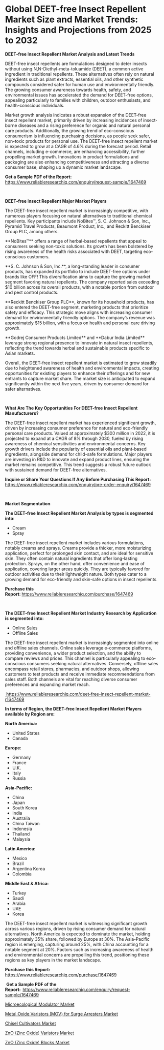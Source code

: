 <p><h1>Global DEET-free Insect Repellent Market Size and Market Trends: Insights and Projections from 2025 to 2032</h1></p><p><strong>DEET-free Insect Repellent Market Analysis and Latest Trends</strong></p>
<p><p>DEET-free insect repellents are formulations designed to deter insects without using N,N-Diethyl-meta-toluamide (DEET), a common active ingredient in traditional repellents. These alternatives often rely on natural ingredients such as plant extracts, essential oils, and other synthetic compounds considered safer for human use and environmentally friendly. The growing consumer awareness towards health, safety, and environmental issues has accelerated the demand for DEET-free options, appealing particularly to families with children, outdoor enthusiasts, and health-conscious individuals.</p><p>Market growth analysis indicates a robust expansion of the DEET-free insect repellent market, primarily driven by increasing incidences of insect-borne diseases and a rising preference for organic and natural personal care products. Additionally, the growing trend of eco-conscious consumerism is influencing purchasing decisions, as people seek safer, non-toxic products for personal use. The DEET-free insect repellent market is expected to grow at a CAGR of 4.6% during the forecast period. Retail channels, including e-commerce, are enhancing accessibility, further propelling market growth. Innovations in product formulations and packaging are also enhancing competitiveness and attracting a diverse consumer base, shaping up a dynamic market landscape.</p></p>
<p><strong>Get a Sample PDF of the Report:&nbsp;</strong> <a href="https://www.reliableresearchiq.com/enquiry/request-sample/1647469?utm_campaign=1900&utm_medium=2&utm_source=Github&utm_content=ia&utm_term=29032025&utm_id=deet-free-insect-repellent">https://www.reliableresearchiq.com/enquiry/request-sample/1647469</a></p>
<p>&nbsp;</p>
<p><strong>DEET-free Insect Repellent Major Market Players</strong></p>
<p><p>The DEET-free insect repellent market is increasingly competitive, with numerous players focusing on natural alternatives to traditional chemical repellents. Key participants include NoBites™, S. C. Johnson & Son, Inc., Pyramid Travel Products, Beaumont Product, Inc., and Reckitt Benckiser Group PLC, among others.</p><p>**NoBites™** offers a range of herbal-based repellents that appeal to consumers seeking non-toxic solutions. Its growth has been bolstered by rising awareness of the health risks associated with DEET, targeting eco-conscious customers.</p><p>**S. C. Johnson & Son, Inc.**, a long-standing leader in consumer products, has expanded its portfolio to include DEET-free options under brands like OFF! This diversification aims to capture the growing market segment favoring natural repellents. The company reported sales exceeding $10 billion across its overall products, with a notable portion from outdoor and pest control products.</p><p>**Reckitt Benckiser Group PLC**, known for its household products, has also entered the DEET-free segment, marketing products that prioritize safety and efficacy. This strategic move aligns with increasing consumer demand for environmentally friendly options. The company’s revenue was approximately $15 billion, with a focus on health and personal care driving growth.</p><p>**Godrej Consumer Products Limited** and **Dabur India Limited** leverage strong regional presence to innovate in natural insect repellents, reflecting the trend towards herbal and sustainable products specific to Asian markets.</p><p>Overall, the DEET-free insect repellent market is estimated to grow steadily due to heightened awareness of health and environmental impacts, creating opportunities for existing players to enhance their offerings and for new entrants to capture market share. The market size is anticipated to expand significantly within the next five years, driven by consumer demand for safer alternatives.</p></p>
<p>&nbsp;</p>
<p><strong>What Are The Key Opportunities For DEET-free Insect Repellent Manufacturers?</strong></p>
<p><p>The DEET-free insect repellent market has experienced significant growth, driven by increasing consumer preference for natural and eco-friendly personal care products. Valued at approximately $300 million in 2022, it is projected to expand at a CAGR of 8% through 2030, fueled by rising awareness of chemical sensitivities and environmental concerns. Key growth drivers include the popularity of essential oils and plant-based ingredients, alongside demand for child-safe formulations. Major players are investing in R&D to innovate and expand product lines, ensuring the market remains competitive. This trend suggests a robust future outlook with sustained demand for DEET-free alternatives.</p></p>
<p><strong>Inquire or Share Your Questions If Any Before Purchasing This Report:</strong> <a href="https://www.reliableresearchiq.com/enquiry/pre-order-enquiry/1647469?utm_campaign=1900&utm_medium=2&utm_source=Github&utm_content=ia&utm_term=29032025&utm_id=deet-free-insect-repellent">https://www.reliableresearchiq.com/enquiry/pre-order-enquiry/1647469</a></p>
<p>&nbsp;</p>
<p><strong>Market Segmentation</strong></p>
<p><strong>The DEET-free Insect Repellent Market Analysis by types is segmented into:</strong></p>
<p><ul><li>Cream</li><li>Spray</li></ul></p>
<p><p>The DEET-free insect repellent market includes various formulations, notably creams and sprays. Creams provide a thicker, more moisturizing application, perfect for prolonged skin contact, and are ideal for sensitive skin. They often contain natural ingredients that offer long-lasting protection. Sprays, on the other hand, offer convenience and ease of application, covering larger areas quickly. They are typically favored for outdoor activities due to their lightweight nature. Both types cater to a growing demand for eco-friendly and skin-safe options in insect repellents.</p></p>
<p><strong>Purchase this Report:&nbsp;</strong><a href="https://www.reliableresearchiq.com/purchase/1647469?utm_campaign=1900&utm_medium=2&utm_source=Github&utm_content=ia&utm_term=29032025&utm_id=deet-free-insect-repellent">https://www.reliableresearchiq.com/purchase/1647469</a></p>
<p>&nbsp;</p>
<p><strong>The DEET-free Insect Repellent Market Industry Research by Application is segmented into:</strong></p>
<p><ul><li>Online Sales</li><li>Offline Sales</li></ul></p>
<p><p>The DEET-free insect repellent market is increasingly segmented into online and offline sales channels. Online sales leverage e-commerce platforms, providing convenience, a wider product selection, and the ability to compare reviews and prices. This channel is particularly appealing to eco-conscious consumers seeking natural alternatives. Conversely, offline sales encompass retail stores, pharmacies, and outdoor shops, allowing customers to test products and receive immediate recommendations from sales staff. Both channels are vital for reaching diverse consumer preferences and expanding market reach.</p></p>
<p><a href="https://www.reliableresearchiq.com/deet-free-insect-repellent-market-r1647469?utm_campaign=1900&utm_medium=2&utm_source=Github&utm_content=ia&utm_term=29032025&utm_id=deet-free-insect-repellent">&nbsp;https://www.reliableresearchiq.com/deet-free-insect-repellent-market-r1647469</a></p>
<p><strong>In terms of Region, the DEET-free Insect Repellent Market Players available by Region are:</strong></p>
<p>
    <p> <strong> North America: </strong>
        <ul>
            <li>United States</li>
            <li>Canada</li>
        </ul>
        </p> 
    <p> <strong> Europe: </strong>
        <ul>
            <li>Germany</li>
            <li>France</li>
            <li>U.K.</li>
            <li>Italy</li>
            <li>Russia</li>
        </ul>
        </p> 
    <p> <strong> Asia-Pacific: </strong>
        <ul>
            <li>China</li>
            <li>Japan</li>
            <li>South Korea</li>
            <li>India</li>
            <li>Australia</li>
            <li>China Taiwan</li>
            <li>Indonesia</li>
            <li>Thailand</li>
            <li>Malaysia</li>
        </ul>
        </p> 
    <p> <strong> Latin America: </strong>
        <ul>
            <li>Mexico</li>
            <li>Brazil</li>
            <li>Argentina Korea</li>
            <li>Colombia</li>
        </ul>
        </p> 
    <p> <strong> Middle East & Africa: </strong>
        <ul>
            <li>Turkey</li>
            <li>Saudi</li>
            <li>Arabia</li>
            <li>UAE</li>
            <li>Korea</li>
        </ul>
    </p>
    </p>
<p><p>The DEET-free insect repellent market is witnessing significant growth across various regions, driven by rising consumer demand for natural alternatives. North America is expected to dominate the market, holding approximately 35% share, followed by Europe at 30%. The Asia-Pacific region is emerging, capturing around 25%, with China accounting for a notable segment at 20%. Factors such as increasing awareness of health and environmental concerns are propelling this trend, positioning these regions as key players in the market landscape.</p></p>
<p><strong>Purchase this Report: </strong><a href="https://www.reliableresearchiq.com/purchase/1647469?utm_campaign=1900&utm_medium=2&utm_source=Github&utm_content=ia&utm_term=29032025&utm_id=deet-free-insect-repellent">https://www.reliableresearchiq.com/purchase/1647469</a></p>
<p>&nbsp;<strong>Get a Sample PDF of the Report:&nbsp;&nbsp;</strong><a href="https://www.reliableresearchiq.com/enquiry/request-sample/1647469?utm_campaign=1900&utm_medium=2&utm_source=Github&utm_content=ia&utm_term=29032025&utm_id=deet-free-insect-repellent">https://www.reliableresearchiq.com/enquiry/request-sample/1647469</a></p>
<p><strong></strong></p>
<p><p><a href="https://github.com/cayposshefin/Market-Research-Report-List-1/blob/main/microecological-modulator-market.md?utm_campaign=1900&utm_medium=2&utm_source=Github&utm_content=ia&utm_term=29032025&utm_id=deet-free-insect-repellent">Microecological Modulator Market</a></p><p><a href="https://github.com/chillwervenu/Market-Research-Report-List-1/blob/main/metal-oxide-varistors-mov-for-surge-arresters-market.md?utm_campaign=1900&utm_medium=2&utm_source=Github&utm_content=ia&utm_term=29032025&utm_id=deet-free-insect-repellent">Metal Oxide Varistors (MOV) for Surge Arresters Market</a></p><p><a href="https://github.com/busamoleankk/Market-Research-Report-List-1/blob/main/chisel-cultivators-market.md?utm_campaign=1900&utm_medium=2&utm_source=Github&utm_content=ia&utm_term=29032025&utm_id=deet-free-insect-repellent">Chisel Cultivators Market</a></p><p><a href="https://github.com/marcayaminig/Market-Research-Report-List-1/blob/main/zno-zinc-oxide-varistors-market.md?utm_campaign=1900&utm_medium=2&utm_source=Github&utm_content=ia&utm_term=29032025&utm_id=deet-free-insect-repellent">ZnO (Zinc Oxide) Varistors Market</a></p><p><a href="https://github.com/yodhafirorae/Market-Research-Report-List-1/blob/main/zno-zinc-oxide-blocks-market.md?utm_campaign=1900&utm_medium=2&utm_source=Github&utm_content=ia&utm_term=29032025&utm_id=deet-free-insect-repellent">ZnO (Zinc Oxide) Blocks Market</a></p></p>